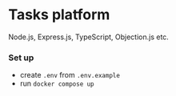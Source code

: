 # Tasks platform

Node.js, Express.js, TypeScript, Objection.js etc.

### Set up

- create `.env` from `.env.example`
- run `docker compose up`
